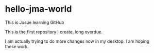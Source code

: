 # hello-jma-world
This is Josue learning GitHub

This is the first repository I create, long overdue.

I am actually trying to do more changes now in my desktop. I am hoping these work.
